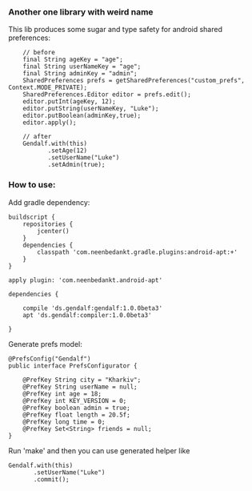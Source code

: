 ### Another one library with weird name
This lib produces some sugar and type safety for android shared preferences:

```
	// before
	final String ageKey = "age";
	final String userNameKey = "age";
	final String adminKey = "admin";
	SharedPreferences prefs = getSharedPreferences("custom_prefs", Context.MODE_PRIVATE);
	SharedPreferences.Editor editor = prefs.edit();
	editor.putInt(ageKey, 12);
	editor.putString(userNameKey, "Luke");
	editor.putBoolean(adminKey,true);
	editor.apply();

	// after
	Gendalf.with(this)
	       .setAge(12)
	       .setUserName("Luke")
	       .setAdmin(true);
```

### How to use:


Add gradle dependency:
```
buildscript {
    repositories {
        jcenter()
    }
    dependencies {
        classpath 'com.neenbedankt.gradle.plugins:android-apt:+'
    }
}

apply plugin: 'com.neenbedankt.android-apt'

dependencies {

    compile 'ds.gendalf:gendalf:1.0.0beta3'
    apt 'ds.gendalf:compiler:1.0.0beta3'

}
```

Generate prefs model:
```
@PrefsConfig("Gendalf")
public interface PrefsConfigurator {

	@PrefKey String city = "Kharkiv";
	@PrefKey String userName = null;
	@PrefKey int age = 18;
	@PrefKey int KEY_VERSION = 0;
	@PrefKey boolean admin = true;
	@PrefKey float length = 20.5f;
	@PrefKey long time = 0;
	@PrefKey Set<String> friends = null;
}
```

Run 'make' and then you can use generated helper like
```
Gendalf.with(this)
       .setUserName("Luke")
       .commit();
```

